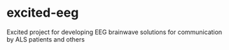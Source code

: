 # excited-eeg
Excited project for developing EEG brainwave solutions for communication by ALS patients and others
